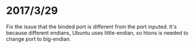 # 2017/3/29
Fix the issue that the binded port is different from the port inputed.
It's because different endians, Ubuntu uses little-endian, so htons is needed to change port to big-endian.
